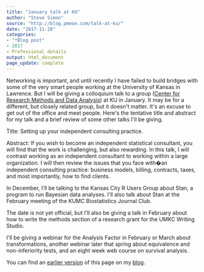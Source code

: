 ```yaml
---
title: "January talk at KU"
author: "Steve Simon"
source: "http://blog.pmean.com/talk-at-ku/"
date: "2017-11-28"
categories:
- "*Blog post"
- 2017
- Professional details
output: html_document
page_update: complete
---
```


Networking is important, and until recently I have failed to build bridges with some of the very smart people working at the University of Kansas in Lawrence. But I will be giving a colloquium talk to a group ([Center for Research Methods and Data Analysis][crmd1]) at KU in January. It may be for a different, but closely related group, but it doesn't matter. It's an excuse to get out of the office and meet people. Here's the tentative title and abstract for my talk and a brief review of some other talks I'll be giving.

<!---More--->

Title: Setting up your independent consulting practice.

Abstract: If you wish to become an independent statistical consultant, you will find that the work is challenging, but also rewarding. In this talk, I will contrast working as an independent consultant to working within a large organization. I will then review the issues that you face with�an independent consulting practice: business models, billing, contracts, taxes, and most importantly, how to find clients.

In December, I'll be talking to the Kansas City R Users Group about Stan, a program to run Bayesian data analyses. I'll also talk about Stan at the February meeting of the KUMC Biostatistics Journal Club.

The date is not yet official, but I'll also be giving a talk in February about how to write the methods section of a research grant for the UMKC Writing Studio.

I'll be giving a webinar for the Analysis Factor in February or March about transformations, another webinar later that spring about equivalence and non-inferiority tests, and an eight week web course on survival analysis.

You can find an [earlier version][sim1] of this page on my [blog][sim2].

[sim1]: http://blog.pmean.com/talk-at-ku/
[sim2]: http://blog.pmean.com

[crmd1]: http://crmda.ku.edu/
